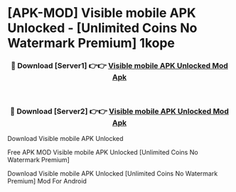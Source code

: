 # [APK-MOD] Visible mobile APK Unlocked - [Unlimited Coins No Watermark Premium] 1kope



<div align="center">
<h3>🔴 Download [Server1] 👉👉 <a href="https://momento.my/?title=Visible_mobile_APK_Unlocked">Visible mobile APK Unlocked Mod Apk</a></h3><br>

<h3>🔴 Download [Server2] 👉👉 <a href="https://momento.my/?title=Visible_mobile_APK_Unlocked">Visible mobile APK Unlocked Mod Apk</a></h3>
</div>



Download Visible mobile APK Unlocked 

Free APK MOD Visible mobile APK Unlocked [Unlimited Coins No Watermark Premium]

Download Visible mobile APK Unlocked [Unlimited Coins No Watermark Premium] Mod For Android
